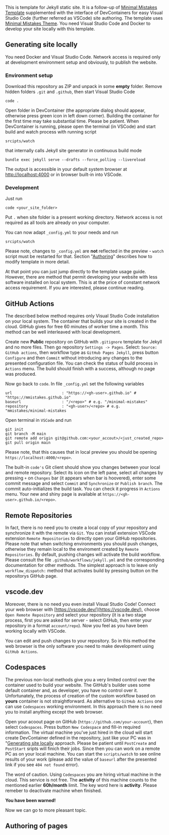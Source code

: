 This is template for Jekyll static site. 
It is a follow-up of [Minimal Mistakes Template](https://github.com/j3soon/minimal-mistakes-template/) supplemented with the interface of DevContainers for easy Visual Studio Code (further referred as VSCode) site authoring.
The template uses [Minimal Mistakes Theme](https://mmistakes.github.io/minimal-mistakes/).
You need Visual Studio Code and Docker to develop your site locally with this template. 

## Generating site locally

You need Docker and Visual Studio Code. Network access is required only at development environment setup and obviously, to publish the website.

### Environment setup

Download this repository as ZIP and unpack in some **empty** folder.
Remove hidden folders `.git` and `.github`, then start
Visual Studio Code
```
code .
```
Open folder in DevContainer (the appropriate dialog should appear, otherwise press green icon in left down corner).
Building the container for the first time may take substantial time. Please be patient.
When DevContainer is running, please open the terminal (in VSCode)
and start build and watch process with running script
```
srcipts/watch
```
that internally calls Jekyll site generator in continuous build mode
```
bundle exec jekyll serve --drafts --force_polling --livereload
```
The output is accessible in your default system browser at [http://localhost:4000](http://localhost:4000) or in browser built-in into VSCode.


### Development

Just run
```
code <your_site_folder>
```
Put `.` when site folder is a present working directory.
Network access is not required as all tools are already on your computer.

You can now adapt `_config.yml` to your needs and run
```
srcipts/watch
```
Please note, changes to `_config.yml` are **not** reflected in the preview - `watch` script must be restarted for that.
Section "[Authoring](#Authoring)" describes how to modify template in more detail.

At that point you can just jump directly to the template usage guide.
However, there are method that permit developing your website with less software installed on local system. This is at the price of constant network access requirement.
If you are interested, please continue reading.

## GitHub Actions

The described below method requires only Visual Studio Code installation on your local system.
The container that builds your site is created in the cloud.
GitHub gives for free 60 minutes of worker time a month.
This method can be well interleaved with local development.

Create new **Public** repository on GitHub with `.gitignore` template for Jekyll and no more files.
Then go repository `Settings -> Pages`. Select: `Source: GitHub actions`, then workflow type as `GitHub Pages Jekyll`, press button `Configure` and then `Commit` without introducing any changes to the presented configuration file.
You can check the status of build process in `Actions` menu.
The build should finish with a success, although no page was produced.

Now go back to `code`.
In file `_config.yml` set the following variables
```
url                      : "https://<gh-user>.github.io" #  "https://mmistakes.github.io"
baseurl                  : "/<repo>" # e.g. "/minimal-mistakes"
repository               : "<gh-user>/<repo> # e.g. "mmistakes/minimal-mistakes
```
Open terminal in `VSCode` and run
```
git init
git branch -M main
git remote add origin git@github.com:<your_accout>/<just_created_repo>
git pull origin main
```
Please note, that this causes that in local preview you should be opening `https://localhost:4000/<repo>`.

The built-in `code's` Git client should show you changes between your local and remote repository.
Select its icon on the left pane, select all changes by pressing `+` on `Changes` bar (it appears when bar is hoovered), enter some commit message and select `Commit` and `Synchronize` or `Publish branch`.
The commit auto-initializes the build task. You can check it progress in `Actions` menu.
Your new and shiny page is available at `https://<gh-user>.github.io/<repo>`.

## Remote Repositories

In fact, there is no need you to create a local copy of your repository and synchronize it with the remote via `Git`.
You can install extension VSCode extension `Remote Repositories` to directly open your GitHub repositories.
Please note that when switching environments you should push changes, otherwise they remain local to the enviroment created by `Remote Repositories`.
By default, pushing changes will activate the build workflow.
Please consult the file `.github/workflows/jekyll.yml` and the corresponding documentation for other methods.
The simplest approach is to leave only `workflow_dispatch:` method that activates build by pressing button on the repositorys GitHub page.

## vscode.dev

Moreover, there is no need you even install Visual Studio Code!
Connect your web browser with [https://vscode.dev/](https://vscode.dev/), choose `Open Remote Repository` and select your repository (it is a two stage process, first you are asked for server - select GitHub, then enter your repository in a format `account/repo`).
Now you feel as you have been working locally with VSCode.

You can edit and push changes to your repository.
So in this method the web browser is the only software you need to make development using `GitHub Actions`. 

## Codespaces

The previous non-local methods give you a very limited control over the container used to build your website.
The GitHub's builder uses some default container and, as developer, you have no control over it.
Unfortunately, the process of creation of the custom workflow based on **yours** container is not straightforward.
As alternative to `GitHub Actions` one can use `Codespaces` working environment.
In this approach there is no need you to install anything except the web browser.

Open your acoout page on GitHub (`https://github.com/your-account`), then select `Codespaces`.
Press button `New Codespace` and fill-in required information.
The virtual machine you've just hired in the cloud will start create DevContainer defined in the repository, just like your PC was in "[Generating site locally](#Generating-site-locally) approach.
Please be patient until `PostCreate` and `PostStart` sripts will finich their jobs.
Since then you can work on a remote PC as on your local machine.
You can start the `scripts/watch` to see online results of your work (please add the value of `baseurl` after the presented link if you see `404 not found` error).

The word of caution. Using `Codespaces` you are hiring virtual machine in the cloud.
This service is not free.
The **activity** of this machine counts to the mentioned earlier **60h/month** limit.
The key word here is **activity**. Please remeber to deactivate machine when finished.

**You have been warned!**

Now we can go to more pleasant topic.

## Authoring of pages
